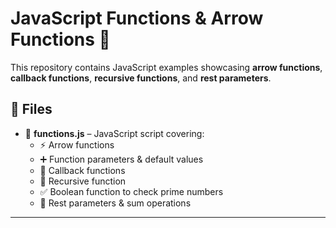 # JavaScript Functions & Arrow Functions 🚀

This repository contains JavaScript examples showcasing **arrow functions**, **callback functions**, **recursive functions**, and **rest parameters**.

## 📂 Files
- 📝 **functions.js** – JavaScript script covering:
  - ⚡ Arrow functions
  - ➕ Function parameters & default values
  - 🔄 Callback functions
  - 🔢 Recursive function
  - ✅ Boolean function to check prime numbers
  - 🔗 Rest parameters & sum operations

---


